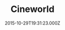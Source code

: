 ---
date: 2015-10-29T19:31:23.000Z
title: Cineworld
latitude: 52.05342693501341
longitude: 1.149708996518536
category: checkin
---